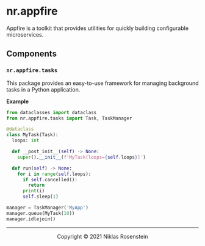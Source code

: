 # nr.appfire

Appfire is a toolkit that provides utilities for quickly building configurable microservices.

## Components

### `nr.appfire.tasks`

This package provides an easy-to-use framework for managing background tasks in a Python application.

__Example__

```py
from dataclasses import dataclass
from nr.appfire.tasks import Task, TaskManager

@dataclass
class MyTask(Task):
  loops: int

  def __post_init__(self) -> None:
    super().__init__(f'MyTask[loops={self.loops}]')

  def run(self) -> None:
    for i in range(self.loops):
      if self.cancelled():
        return
      print(i)
      self.sleep(1)

manager = TaskManager('MyApp')
manager.queue(MyTask(10))
manager.idlejoin()
```

---

<p align="center">Copyright &copy; 2021 Niklas Rosenstein</p>
